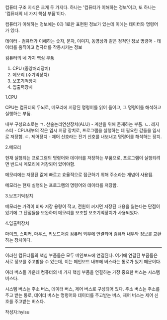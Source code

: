 컴퓨터 구조 지식은 크게 두 가지다. 하나는 '컴퓨터가 이해하는 정보'이고, 또 하나는 '컴퓨터의 네 가지 핵심 부품'이다. 

컴퓨터가 이해하는 정보에는 0과 1로만 표현된 정보가 있는데 이에는 데이터와 명령어가 있다.

데이터 - 컴퓨터가 이해하는 숫자, 문자, 이미지, 동영상과 같은 정적인 정보
명령어 - 데이터를 움직이고 컴퓨터를 작동시키는 정보

컴퓨터의 네 가지 핵심 부품

1. CPU (중앙처리장치)
2. 메모리 (주기억장치)
3. 보조기억장치
4. 입출력장치 


1.CPU

 CPU는 컴퓨터의 두뇌로, 메모리에 저장된 명령어를 읽어 들이고, 그 명령어를 해석하고 실행하는 부품.

 내부 구성요소로는 
	 ㄱ. 산술논리연산장치(ALU) - 계산을 위해 존재하는 부품.
	 ㄴ. 레지스터 - CPU내부의 작은 임시 저장 장치로, 프로그램을 실행하는 데 필요한 값들을 임시로 저장함.
	 ㄷ. 제어장치 - 제어 신호라는 전기 신호를 내보내고 명령어를 해석하는 장치. 

2.메모리

 현재 실행되는 프로그램의 명령어와 데이터를 저장하는 부품으로, 프로그램이 실행되려면 반드시 메모리에 저장되어 있어야함.

 메모리에는 저장된 값에 빠르고 효율적으로 접근하기 위해 주소라는 개념이 사용됨.

 메모리는 현재 실행되는 프로그램의 명령어와 데이터를 저장함.


3.보조기억장치 

 메모리는 가격이 비싸 저장 용량이 적고, 전원이 꺼지면 저장된 내용을 잃는다는 단점이 있기에 그 단점들을 보완하며 메모리를 보조할 보조기억장치가 사용되었다.

4.입출력장치 

 마이크, 스피커, 마우스, 키보드처럼 컴퓨터 외부에 연결되어 컴퓨터 내부와 정보를 교환하는 장치이다.


---------------------------------------------------------------------
이러한 컴퓨터들의 핵심 부품들은 모두 메인보드에 연결된다. 여기에 연결된 부품들은 서로 정보를 주고받을 수 있는데, 이는 메인보드 내부에 버스라는 통로가 있기 때문이다. 

여러 버스들 가운데 컴퓨터의 네 가지 핵심 부품을 연결하는 가장 중요한 버스는 시스템 버스다.

시스템 버스는 주소 버스, 데이터 버스, 제어 버스로 구성되어 있다.
주소 버스는 주소를 주고 받는 통로, 데이터 버스는 명령어와 데이터를 주고받는 버스, 제어 버스는 제어 신호를 주고받는 버스다.


작성자:hyisu